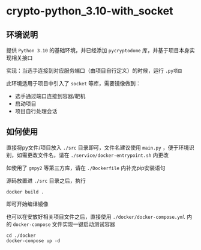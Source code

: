# crypto-python_3.10-with_socket

## 环境说明

提供 `Python 3.10` 的基础环境，并已经添加 `pycryptodome` 库，并基于项目本身实现相关接口

实现：当选手连接到对应服务端口（由项目自行定义）的时候，运行 `.py项目`

此环境适用于项目中引入了 `socket` 等库，需要镜像做到：
- 选手通过端口连接到容器/靶机
- 启动项目
- 项目自行处理会话

## 如何使用

直接将py文件/项目放入 `./src` 目录即可，文件名建议使用 `main.py` ，便于环境识别，如需更改文件名，请在 `./service/docker-entrypoint.sh` 内更改

如使用了 `gmpy2` 等第三方库，请在 `./Dockerfile` 内补充pip安装语句

源码放置进 `./src` 目录之后，执行 
```shell
docker build .
```
即可开始编译镜像

也可以在安放好相关项目文件之后，直接使用 `./docker/docker-compose.yml` 内的 `docker-compose` 文件实现一键启动测试容器

```shell
cd ./docker
docker-compose up -d
